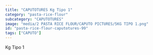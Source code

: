 ```yaml
---
title: "CAPUTOTURES Kg Tipo 1"
category: "pasta-rice-flour"
subcategory: "CAPUTOTURES"
image: "media/2 PASTA RICE FLOUR/CAPUTO PICTURES/5KG TIPO 1.png"
id: "pasta-rice-flour-caputotures-99"
tags: ["CAPUTO"]
---
```


Kg Tipo 1

